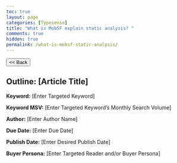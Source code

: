 ```yaml
---
toc: true
layout: page
categories: [Typesense]
title: "What is MobSF explain static analysis? "
comments: true
hidden: true
permalink: /what-is-mobsf-static-analysis/
---
```


<button class="back-button" onclick="window.history.back()"><< Back</button>

## Outline: [Article Title]

**Keyword:** [Enter Targeted Keyword]

**Keyword MSV:** [Enter Targeted Keyword’s Monthly Search Volume]

**Author:** [Enter Author Name]

**Due Date:** [Enter Due Date]

**Publish Date:** [Enter Desired Publish Date]

**Buyer Persona:** [Enter Targeted Reader and/or Buyer Persona]

<br>
